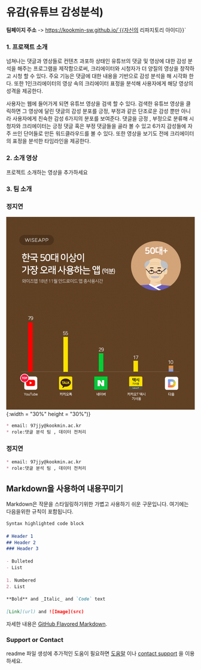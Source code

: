 
# 유감(유튜브 감성분석)
**팀페이지 주소** -> https://kookmin-sw.github.io/`{{자신의 리파지토리 아이디}}`

### 1. 프로잭트 소개

넘쳐나는 댓글과 영상들로 컨텐츠 과포하 상태인 유튜브의 댓글 및 영상에 대한 감성 분석을 해주는 프로그램을 제작함으로써, 크리에이터와 시청자가 더 양질의 영상을 창작하고 시청 할 수 있다. 주요 기능은 댓글에 대한 내용을 기반으로 감성 분석을 해 시각화 한다. 또한 1인크리에이터의 영상 속의 크리에이터 표정을 분석해 사용자에게 해당 영상의 성격을 제공한다.

 사용자는 웹에 들어가게 되면 유튜브 영상을 검색 할 수 있다. 검색한 유튜브 영상을 클릭하면 그 영상에 달린 댓글의 감성 분포를 긍정, 부정과 같은 단조로운 감성 뿐만 아니라 사용자에게 친숙한 감성 6가지의 분포를 보여준다. 댓글을 긍정 , 부정으로 분류해 시청자와 크리에이터는 긍정 댓글 혹은 부정 댓글들을 골라 볼 수 있고 6가지 감성들에 자주 쓰인 단어들로 만든 워드클라우드를 볼 수 있다. 또한 영상을 보기도 전에 크리에이터의 표정을 분석한 타임라인을 제공한다.

### 2. 소개 영상

프로젝트 소개하는 영상을 추가하세요

### 3. 팀 소개

### 정지연
![alt text](https://github.com/20163156/Graphics/blob/master/%E1%84%8B%E1%85%B2%E1%84%90%E1%85%B2%E1%86%B8.png){:width = "30%" height = "30%")}
```markdown
* email: 97jjy@kookmin.ac.kr
* role:댓글 분석 팀 , 데이터 전처리 
```
### 정지연
```markdown
* email: 97jjy@kookmin.ac.kr
* role:댓글 분석 팀 , 데이터 전처리 
```

## Markdown을 사용하여 내용꾸미기

Markdown은 작문을 스타일링하기위한 가볍고 사용하기 쉬운 구문입니다. 여기에는 다음을위한 규칙이 포함됩니다.

```markdown
Syntax highlighted code block

# Header 1
## Header 2
### Header 3

- Bulleted
- List

1. Numbered
2. List

**Bold** and _Italic_ and `Code` text

[Link](url) and ![Image](src)
```

자세한 내용은 [GitHub Flavored Markdown](https://guides.github.com/features/mastering-markdown/).

### Support or Contact

readme 파일 생성에 추가적인 도움이 필요하면 [도움말](https://help.github.com/articles/about-readmes/) 이나 [contact support](https://github.com/contact) 을 이용하세요.
